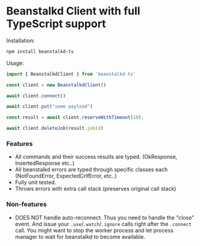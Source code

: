 # Beanstalkd Client with full TypeScript support

Installation:

```sh
npm install beanstalkd-ts
```

Usage:

```ts
import { BeanstalkdClient } from 'beanstalkd-ts'

const client = new BeanstalkdClient()

await client.connect()

await client.put("some payload")

const result = await client.reserveWithTimeout(10);

await client.deleteJob(result.jobId)
```

### Features

* All commands and their success results are typed. (OkResponse, InsertedResponse etc..)
* All beanstalkd errors are typed through specific classes each (NotFoundError, ExpectedCrlfError, etc..)
* Fully unit tested.
* Throws errors with extra call stack (preserves original call stack)

### Non-features
* DOES NOT handle auto-reconnect. Thus you need to handle the "close" event. And issue your `.use`/`.watch`/`.ignore` calls right after the `.connect` call.
  You might want to stop the worker process and let process manager to wait for beanstalkd to become available.
